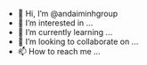 - 👋 Hi, I’m @andaiminhgroup
- 👀 I’m interested in ...
- 🌱 I’m currently learning ...
- 💞️ I’m looking to collaborate on ...
- 📫 How to reach me ...

<!---
andaiminhgroup/andaiminhgroup is a ✨ special ✨ repository because its `README.md` (this file) appears on your GitHub profile.
You can click the Preview link to take a look at your changes.
--->
